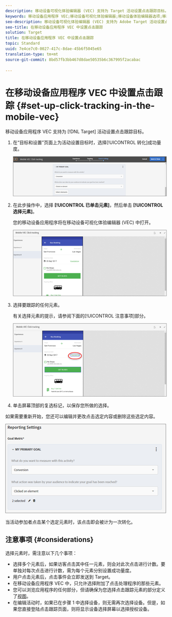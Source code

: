 ```yaml
---
description: 移动设备可视化体验编辑器 (VEC) 支持为 Target 活动设置点击跟踪目标。
keywords: 移动设备应用程序 VEC;移动设备可视化体验编辑器;移动设备体验编辑器选项;移动设备体验选项;定位视图;点击量;点击跟踪;跟踪
seo-description: 移动设备可视化体验编辑器 (VEC) 支持为 Adobe Target 活动设置点击跟踪目标。
seo-title: 在移动设备应用程序 VEC 中设置点击跟踪
solution: Target
title: 在移动设备应用程序 VEC 中设置点击跟踪
topic: Standard
uuid: 7e4ce7c0-0027-417c-8dae-45b6f5045e65
translation-type: tm+mt
source-git-commit: 8bd57fb3bb467d8dae50535b6c367995f2acabac

---
```



# 在移动设备应用程序 VEC 中设置点击跟踪 {#set-up-click-tracking-in-the-mobile-vec}

移动设备应用程序 VEC 支持为 [!DNL Target] 活动设置点击跟踪目标。

1. 在“目标和设置”页面上为活动设置目标时，选择[!UICONTROL 转化]成功量度。

   ![](assets/mobile-vec-clicktrack1.png)

1. 在此步操作中，选择 **[!UICONTROL 已单击元素]**，然后单击 **[!UICONTROL 选择元素]**。

   您的移动设备应用程序将在移动设备可视化体验编辑器 (VEC) 中打开。

   ![](assets/mobile-vec-clicktrack2.png)

1. 选择要跟踪的任何元素。

   有关选择元素的提示，请参阅下面的[!UICONTROL 注意事项]部分。

   ![](assets/mobile-vec-clicktrack3.png)

1. 单击屏幕顶部的复选标记，以保存您所做的选择。

如果需要重新开始，您还可以编辑并更改点击选定内容或删除这些选定内容。

![](assets/mobile-vec-clicktrack4.png)

当活动参加者点击某个选定元素时，该点击即会被计为一次转化。

## 注意事项 {#considerations}

选择元素时，需注意以下几个事项：

* 选择多个元素后，如果访客点击其中任一元素，则会对此次点击进行计数。要单独对每次点击进行计数，需为每个元素分别设置成功量度。
* 用户点击元素后，点击事件会立即发送到 Target。
* 在移动设备应用程序 VEC 中，只允许选择附加了点击处理程序的那些元素。
* 您可以浏览应用程序的任何部分，但请确保为您选择点击跟踪元素的部分定义了[视图](/help/c-target-mobile-app/c-mobile-visual-experience-composer/mobile-visual-experience-composer.md#target-views)。
* 在编辑活动时，如果已在步骤 1 中选择设备，则无需再次选择设备。但是，如果您直接登陆点击跟踪页面，则将显示设备选择屏幕以选择授权设备。
